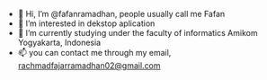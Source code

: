 - 👋 Hi, I’m @fafanramadhan, people usually call me Fafan
- 👀 I’m interested in dekstop aplication
- 🌱 I’m currently studying under the faculty of informatics Amikom Yogyakarta, Indonesia
- 📫 you can contact me through my email, rachmadfajarramadhan02@gmail.com

<!---
fafanramadhan/fafanramadhan is a ✨ special ✨ repository because its `README.md` (this file) appears on your GitHub profile.
You can click the Preview link to take a look at your changes.
--->
